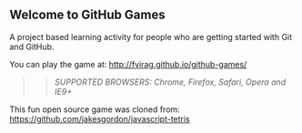 ## Welcome to GitHub Games

A project based learning activity for people who are getting started with Git and GitHub.

You can play the game at: http://fvirag.github.io/github-games/

>> _*SUPPORTED BROWSERS*: Chrome, Firefox, Safari, Opera and IE9+_

This fun open source game was cloned from: https://github.com/jakesgordon/javascript-tetris
